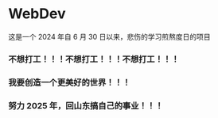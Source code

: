 # WebDev

这是一个 2024 年自 6 月 30 日以来，悲伤的学习煎熬度日的项目

### 不想打工！！！不想打工！！！不想打工！！！

### 我要创造一个更美好的世界！！！

### 努力 2025 年，回山东搞自己的事业！！！

